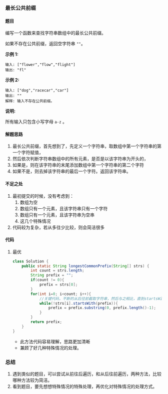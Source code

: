 ### 最长公共前缀

#### 题目

编写一个函数来查找字符串数组中的最长公共前缀。

如果不存在公共前缀，返回空字符串 `""`。

**示例 1:**

```
输入: ["flower","flow","flight"]
输出: "fl"
```

**示例 2:**

```
输入: ["dog","racecar","car"]
输出: ""
解释: 输入不存在公共前缀。
```

**说明:**

所有输入只包含小写字母 `a-z` 。

#### 解题思路

1. 最长公共前缀，首先想到了，先定义一个字符串，取数组中第一个字符串的第一个字符赋值，
2. 然后依次判断字符串数组中的所有元素，是否是以该字符串为开头的，
3. 如果是，则在该字符串的末尾添加数组中第一个字符串的第二个字符
4. 如果不是，则去掉该字符串的最后一个字符。返回该字符串。

#### 不足之处

1. 最初提交的时候，没有考虑到：
   1. 数组为空
   2. 数组只有一个元素，且该字符串只有一个字符
   3. 数组只有一个元素，且该字符串为空串
   4. 这几个特殊情况
2. 代码较为复杂，若从多往少比较，则会简洁很多

#### 代码

1. 最优

   ```java
   class Solution {
       public static String longestCommonPrefix(String[] strs) {
           int count = strs.length;
           String prefix = "";
           if(count != 0){
               prefix = strs[0];
           }
           for(int i=0; i<count; i++){
               //关键代码，不断的从后往前截取字符串，然后与之相比，直到startsWith()返回true
               while(!strs[i].startsWith(prefix)){
                   prefix = prefix.substring(0, prefix.length()-1);
               }
           }
           return prefix;
       }
   }
   ```

   - 此方法代码容易理解，思路更加清晰
   - 兼顾了好几种特殊情况的处理。

### 总结

1. 遇到类似的题目，可以尝试从前往后遍历，和从后往前遍历，两种方法，比较哪种方法较为简洁。
2. 看到题目，要先想想特殊情况的特殊处理，再优化对特殊情况的处理方式。
